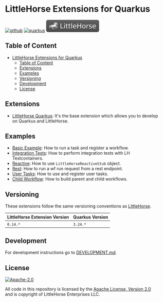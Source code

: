 # LittleHorse Extensions for Quarkus

<a href="https://github.com/littlehorse-enterprises/lh-quarkus"><img alt="github" src="https://img.shields.io/badge/GitHub-blue?logo=github&logoColor=white"></a>
<a href="https://quarkus.io/"><img alt="quarkus" src="https://img.shields.io/badge/Quarkus-ff004a?logo=quarkus&logoColor=white"/></a>
<a href="https://littlehorse.io/"><img alt="littlehorse" src="https://raw.githubusercontent.com/littlehorse-enterprises/littlehorse/refs/heads/master/img/badges/gray.svg"/></a>

## Table of Content

<!-- TOC -->
* [LittleHorse Extensions for Quarkus](#littlehorse-extensions-for-quarkus)
  * [Table of Content](#table-of-content)
  * [Extensions](#extensions)
  * [Examples](#examples)
  * [Versioning](#versioning)
  * [Development](#development)
  * [License](#license)
<!-- TOC -->

## Extensions

- [LittleHorse Quarkus](extensions/littlehorse-quarkus): It's the base extension which allows you to develop on Quarkus and LittleHorse.

## Examples

- [Basic Example](examples/basic): How to run a task and register a workflow.
- [Integration Tests](examples/integration-tests): How to perform integration tests with LH Testcontainers.
- [Reactive](examples/reactive): How to use `LittleHorseReactiveStub` object.
- [Rest](examples/rest): How to run a wf run request from a rest endpoint.
- [User Tasks](examples/user-tasks): How to use and register user tasks.
- [Child Workflow](examples/child-workflow): How to build parent and child workflows.

## Versioning

These extensions follow the same versioning conventions as [LittleHorse](https://github.com/littlehorse-enterprises/littlehorse/releases).

| LittleHorse Extension Version | Quarkus Version |
|-------------------------------|-----------------|
| `0.14.*`                      | `3.24.*`        |

## Development

For development instructions go to [DEVELOPMENT.md](DEVELOPMENT.md).

## License

<a href="https://github.com/littlehorse-enterprises/lh-quarkus/blob/main/LICENSE.md"><img alt="Apache-2.0" src="https://img.shields.io/github/license/littlehorse-enterprises/lh-quarkus?label=covered%20by"></a>

All code in this repository is licensed by the [Apache License, Version 2.0](https://www.apache.org/licenses/LICENSE-2.0) and is copyright of LittleHorse Enterprises LLC.
